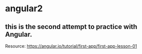 # angular2

## this is the second attempt to practice with Angular. 

Resource: https://angular.io/tutorial/first-app/first-app-lesson-01